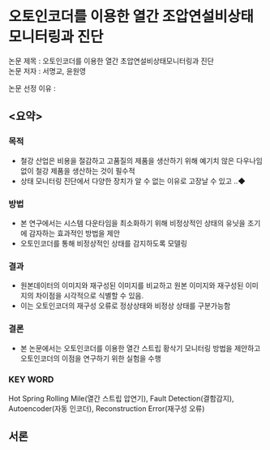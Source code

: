 # 오토인코더를 이용한 열간 조압연설비상태모니터링과 진단
논문 제목 : 오토인코더를 이용한 열간 초압연설비상태모니터링과 진단<br>
논문 저자 : 서명교, 윤원영 

논문 선정 이유 : 
## <요약>
### 목적 
- 철강 산업은 비용을 절감하고 고품질의 제품을 생산하기 위해 예기치 않은 다우나임 없이 철강 제품을 생산하는 것이 필수적
- 상태 모니터링 진단에서 다양한 장치가 알 수 없는 이유로 고장날 수 있고 ..◆

### 방법
- 본 연구에서는 시스템 다운타임을 최소화하기 위해 비정상적인 상태의 유닛을 조기에 감자하는 효과적인 방법을 제안
- 오토인코더를 통해 비정상적인 상태를 감지하도록 모델링

### 결과 
- 원본데이터의 이미지와 재구성된 이미지를 비교하고 원본 이미지와 재구성된 이미지의 차이점을 시각적으로 식별할 수 있음.
- 이는 오토인코더의 재구성 오류로 정상상태와 비정상 상태를 구분가능함

### 결론
- 본 논문에서는 오토인코더를 이용한 열간 스트립 황삭기 모니터링 방법을 제안하고 오토인코더의 이점을 연구하기 위한 실험을 수행

### KEY WORD 
Hot Spring Rolling Mile(열간 스트립 압연기), Fault Detection(결함감지), Autoencoder(자동 인코더), Reconstruction Error(재구성 오류)

## 서론 
